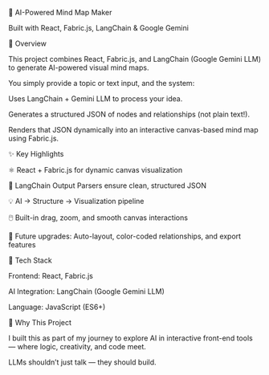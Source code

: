 🧠 AI-Powered Mind Map Maker

Built with React, Fabric.js, LangChain & Google Gemini



🚀 Overview

This project combines React, Fabric.js, and LangChain (Google Gemini LLM) to generate AI-powered visual mind maps.

You simply provide a topic or text input, and the system:

Uses LangChain + Gemini LLM to process your idea.

Generates a structured JSON of nodes and relationships (not plain text!).

Renders that JSON dynamically into an interactive canvas-based mind map using Fabric.js.

✨ Key Highlights

⚛️ React + Fabric.js for dynamic canvas visualization

🧩 LangChain Output Parsers ensure clean, structured JSON

💡 AI → Structure → Visualization pipeline

🖱️ Built-in drag, zoom, and smooth canvas interactions

🧭 Future upgrades: Auto-layout, color-coded relationships, and export features

🧰 Tech Stack

Frontend: React, Fabric.js

AI Integration: LangChain (Google Gemini LLM)

Language: JavaScript (ES6+)

🧠 Why This Project

I built this as part of my journey to explore AI in interactive front-end tools —
where logic, creativity, and code meet.

LLMs shouldn’t just talk — they should build.